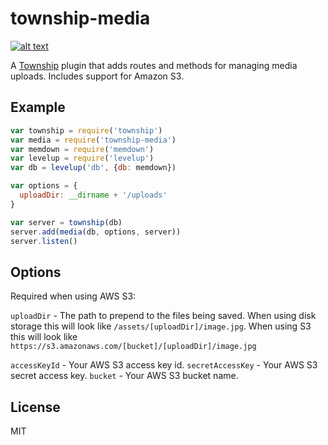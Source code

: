 # township-media
[![alt text](https://travis-ci.org/staygrimm/township-media.svg)](https://travis-ci.org/staygrimm/township-media)

A [Township](https://github.com/civicmakerlab/township) plugin that adds routes and methods for managing media uploads.  Includes support for Amazon S3.

## Example
``` js
var township = require('township')
var media = require('township-media')
var memdown = require('memdown')
var levelup = require('levelup')
var db = levelup('db', {db: memdown})

var options = {
  uploadDir: __dirname + '/uploads'
}

var server = township(db)
server.add(media(db, options, server))
server.listen()
```

## Options

Required when using AWS S3:

`uploadDir` - The path to prepend to the files being saved.  When using disk storage this will
look like `/assets/[uploadDir]/image.jpg`.  When using S3 this will look like `https://s3.amazonaws.com/[bucket]/[uploadDir]/image.jpg`

`accessKeyId` - Your AWS S3 access key id.
`secretAccessKey` - Your AWS S3 secret access key.
`bucket` - Your AWS S3 bucket name.

## License
MIT
